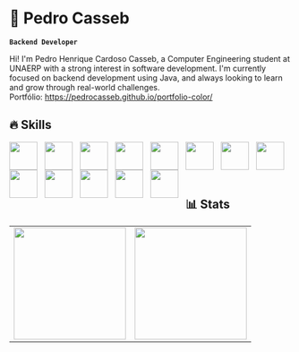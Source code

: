 # 🤖 Pedro Casseb

**`Backend Developer`**

Hi! I'm Pedro Henrique Cardoso Casseb, a Computer Engineering student at UNAERP with a strong interest in software development. I'm currently focused on backend development using Java, and always looking to learn and grow through real-world challenges. <br/>Portfólio: https://pedrocasseb.github.io/portfolio-color/

## 🔥 Skills

<img align="left" style="padding-right: 10px;" width="50px" src="https://cdn.jsdelivr.net/gh/devicons/devicon@latest/icons/html5/html5-original.svg" />
<img align="left" style="padding-right: 10px;" width="50px" src="https://cdn.jsdelivr.net/gh/devicons/devicon@latest/icons/css3/css3-original.svg" />
<img align="left" style="padding-right: 10px;" width="50px" src="https://cdn.jsdelivr.net/gh/devicons/devicon@latest/icons/tailwindcss/tailwindcss-original.svg" />
<img align="left" style="padding-right: 10px;" width="50px" src="https://cdn.jsdelivr.net/gh/devicons/devicon@latest/icons/javascript/javascript-original.svg" />
<img align="left" style="padding-right: 10px;" width="50px" src="https://cdn.jsdelivr.net/gh/devicons/devicon@latest/icons/typescript/typescript-original.svg" />
<img align="left" style="padding-right: 10px;" width="50px" src="https://cdn.jsdelivr.net/gh/devicons/devicon@latest/icons/react/react-original.svg" />
<img align="left" style="padding-right: 10px;" width="50px" src="https://cdn.jsdelivr.net/gh/devicons/devicon@latest/icons/nextjs/nextjs-original.svg" />
<img align="left" style="padding-right: 10px;" width="50px" src="https://cdn.jsdelivr.net/gh/devicons/devicon@latest/icons/angular/angular-original.svg" />
<img align="left" style="padding-right: 10px;" width="50px" src="https://cdn.jsdelivr.net/gh/devicons/devicon@latest/icons/python/python-original.svg" />
<img align="left" style="padding-right: 10px;" width="50px" src="https://cdn.jsdelivr.net/gh/devicons/devicon@latest/icons/java/java-original.svg" />
<img align="left" style="padding-right: 10px;" width="50px" src="https://cdn.jsdelivr.net/gh/devicons/devicon@latest/icons/c/c-original.svg" />
<img align="left" style="padding-right: 10px;" width="50px" src="https://cdn.jsdelivr.net/gh/devicons/devicon@latest/icons/mongodb/mongodb-original.svg" />
<img align="left" style="padding-right: 10px;" width="50px" src="https://cdn.jsdelivr.net/gh/devicons/devicon@latest/icons/git/git-original.svg" />

<br><br><br><br>


## 📊 Stats



<table>
  <tr>
    <td>
      <img height="200" src="https://github-readme-stats.vercel.app/api?username=pedrocasseb&show_icons=true&theme=city_lights" />
    </td>
    <td>
      <img height="200" src="https://github-readme-stats.vercel.app/api/top-langs/?username=anuraghazra&theme=city_lights&layout=compact" />
    </td>
  </tr>
</table>

          
